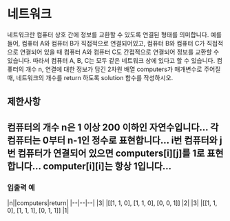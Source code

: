 # 네트워크
네트워크란 컴퓨터 상호 간에 정보를 교환할 수 있도록 연결된 형태를 의미합니다. 예를 들어, 컴퓨터 A와 컴퓨터 B가 직접적으로 연결되어있고, 컴퓨터 B와 컴퓨터 C가 직접적으로 연결되어 있을 때 컴퓨터 A와 컴퓨터 C도 간접적으로 연결되어 정보를 교환할 수 있습니다. 따라서 컴퓨터 A, B, C는 모두 같은 네트워크 상에 있다고 할 수 있습니다.
컴퓨터의 개수 n, 연결에 대한 정보가 담긴 2차원 배열 computers가 매개변수로 주어질 때, 네트워크의 개수를 return 하도록 solution 함수를 작성하시오.
## 제한사항
컴퓨터의 개수 n은 1 이상 200 이하인 자연수입니다...
각 컴퓨터는 0부터 n-1인 정수로 표현합니다...
i번 컴퓨터와 j번 컴퓨터가 연결되어 있으면 computers[i][j]를 1로 표현합니다...
computer[i][i]는 항상 1입니다...
----
### 입출력 예
|n||computers|return|
|--|--|--|
|3|	|[[1, 1, 0], [1, 1, 0], [0, 0, 1]]	|2|
|3|	|[[1, 1, 0], [1, 1, 1], [0, 1, 1]]	|1|

